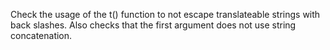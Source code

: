 Check the usage of the t() function to not escape translateable strings with back
slashes. Also checks that the first argument does not use string concatenation.